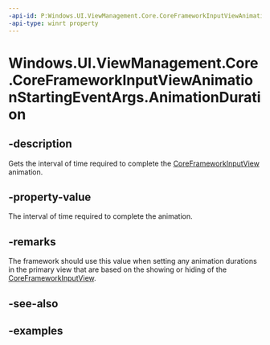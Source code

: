 ```yaml
---
-api-id: P:Windows.UI.ViewManagement.Core.CoreFrameworkInputViewAnimationStartingEventArgs.AnimationDuration
-api-type: winrt property
---
```


# Windows.UI.ViewManagement.Core.CoreFrameworkInputViewAnimationStartingEventArgs.AnimationDuration

<!--
public System.TimeSpan AnimationDuration { get; }
-->

## -description

Gets the interval of time required to complete the [CoreFrameworkInputView](coreframeworkinputview.md) animation.

## -property-value

The interval of time required to complete the animation.

## -remarks

The framework should use this value when setting any animation durations in the primary view that are based on the showing or hiding of the [CoreFrameworkInputView](coreframeworkinputview.md).

## -see-also

## -examples
